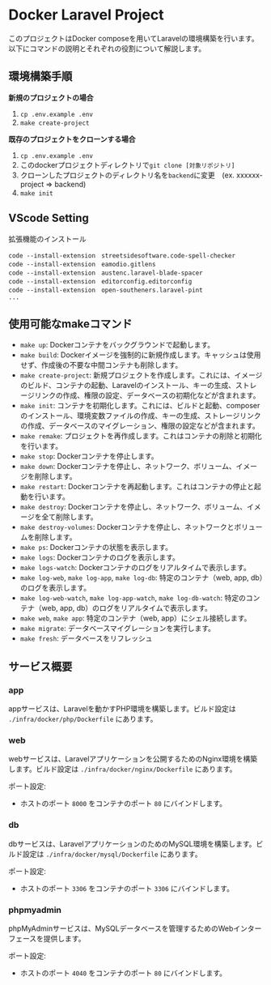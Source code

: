 # Docker Laravel Project

このプロジェクトはDocker composeを用いてLaravelの環境構築を行います。以下にコマンドの説明とそれぞれの役割について解説します。

## 環境構築手順

**新規のプロジェクトの場合**
1. `cp .env.example .env`
1. `make create-project`

**既存のプロジェクトをクローンする場合**
1. `cp .env.example .env`
1. このdockerプロジェクトディレクトリで`git clone [対象リポジトリ]`
1. クローンしたプロジェクトのディレクトリ名を`backend`に変更　(ex. xxxxxx-project => backend)
1. `make init`

## VScode Setting

拡張機能のインストール

```
code --install-extension　streetsidesoftware.code-spell-checker
code --install-extension　eamodio.gitlens
code --install-extension　austenc.laravel-blade-spacer
code --install-extension　editorconfig.editorconfig
code --install-extension　open-southeners.laravel-pint
...
```

## 使用可能なmakeコマンド

- `make up`: Dockerコンテナをバックグラウンドで起動します。
- `make build`: Dockerイメージを強制的に新規作成します。キャッシュは使用せず、作成後の不要な中間コンテナも削除します。
- `make create-project`: 新規プロジェクトを作成します。これには、イメージのビルド、コンテナの起動、Laravelのインストール、キーの生成、ストレージリンクの作成、権限の設定、データベースの初期化などが含まれます。
- `make init`: コンテナを初期化します。これには、ビルドと起動、composerのインストール、環境変数ファイルの作成、キーの生成、ストレージリンクの作成、データベースのマイグレーション、権限の設定などが含まれます。
- `make remake`: プロジェクトを再作成します。これはコンテナの削除と初期化を行います。
- `make stop`: Dockerコンテナを停止します。
- `make down`: Dockerコンテナを停止し、ネットワーク、ボリューム、イメージを削除します。
- `make restart`: Dockerコンテナを再起動します。これはコンテナの停止と起動を行います。
- `make destroy`: Dockerコンテナを停止し、ネットワーク、ボリューム、イメージを全て削除します。
- `make destroy-volumes`: Dockerコンテナを停止し、ネットワークとボリュームを削除します。
- `make ps`: Dockerコンテナの状態を表示します。
- `make logs`: Dockerコンテナのログを表示します。
- `make logs-watch`: Dockerコンテナのログをリアルタイムで表示します。
- `make log-web`, `make log-app`, `make log-db`: 特定のコンテナ（web, app, db）のログを表示します。
- `make log-web-watch`, `make log-app-watch`, `make log-db-watch`: 特定のコンテナ（web, app, db）のログをリアルタイムで表示します。
- `make web`, `make app`: 特定のコンテナ（web, app）にシェル接続します。
- `make migrate`: データベースマイグレーションを実行します。
- `make fresh`: データベースをリフレッシュ

## サービス概要

### app

appサービスは、Laravelを動かすPHP環境を構築します。ビルド設定は `./infra/docker/php/Dockerfile` にあります。 

### web

webサービスは、Laravelアプリケーションを公開するためのNginx環境を構築します。ビルド設定は `./infra/docker/nginx/Dockerfile` にあります。

ポート設定:
- ホストのポート `8000` をコンテナのポート `80` にバインドします。

### db

dbサービスは、LaravelアプリケーションのためのMySQL環境を構築します。ビルド設定は `./infra/docker/mysql/Dockerfile` にあります。

ポート設定:
- ホストのポート `3306` をコンテナのポート `3306` にバインドします。

### phpmyadmin

phpMyAdminサービスは、MySQLデータベースを管理するためのWebインターフェースを提供します。

ポート設定:
- ホストのポート `4040` をコンテナのポート `80` にバインドします。
